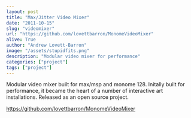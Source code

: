 ```yaml
---
layout: post
title: "Max/Jitter Video Mixer"
date: "2011-10-15"
slug: "videomixer"
url: "https://github.com/lovettbarron/MonomeVideoMixer"
alive: True
author: "Andrew Lovett-Barron"
image: "/assets/stupidfits.png"
description: "Modular video mixer for performance"
categories: ["project"]
tags: ["project"]
---
```


Modular video mixer built for max/msp and monome 128. Initally built for performance, it became the heart of a number of interactive art installations. Released as an open source project.

https://github.com/lovettbarron/MonomeVideoMixer
